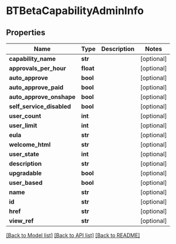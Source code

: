 # BTBetaCapabilityAdminInfo

## Properties
Name | Type | Description | Notes
------------ | ------------- | ------------- | -------------
**capability_name** | **str** |  | [optional] 
**approvals_per_hour** | **float** |  | [optional] 
**auto_approve** | **bool** |  | [optional] 
**auto_approve_paid** | **bool** |  | [optional] 
**auto_approve_onshape** | **bool** |  | [optional] 
**self_service_disabled** | **bool** |  | [optional] 
**user_count** | **int** |  | [optional] 
**user_limit** | **int** |  | [optional] 
**eula** | **str** |  | [optional] 
**welcome_html** | **str** |  | [optional] 
**user_state** | **int** |  | [optional] 
**description** | **str** |  | [optional] 
**upgradable** | **bool** |  | [optional] 
**user_based** | **bool** |  | [optional] 
**name** | **str** |  | [optional] 
**id** | **str** |  | [optional] 
**href** | **str** |  | [optional] 
**view_ref** | **str** |  | [optional] 

[[Back to Model list]](../README.md#documentation-for-models) [[Back to API list]](../README.md#documentation-for-api-endpoints) [[Back to README]](../README.md)


